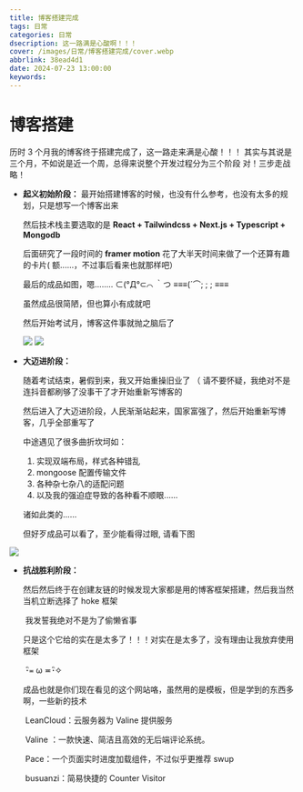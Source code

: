 ```yaml
---
title: 博客搭建完成
tags: 日常
categories: 日常
dsecription: 这一路满是心酸啊！！！
cover: /images/日常/博客搭建完成/cover.webp
abbrlink: 38ead4d1
date: 2024-07-23 13:00:00
keywords:
---
```


# 博客搭建

历时 3 个月我的博客终于搭建完成了，这一路走来满是心酸！！！
其实与其说是三个月，不如说是近一个周，总得来说整个开发过程分为三个阶段
对！三步走战略！

* **起义初始阶段：**
  最开始搭建博客的时候，也没有什么参考，也没有太多的规划，只是想写一个博客出来

  然后技术栈主要选取的是 **React + Tailwindcss + Next.js + Typescript + Mongodb**

  后面研究了一段时间的 **framer motion** 花了大半天时间来做了一个还算有趣的卡片( 额......，不过事后看来也就那样吧）

  最后的成品如图，嗯........ ⊂(°Д°⊂⌒ ｀つ ≡≡≡(´⌒; ; ; ≡≡≡

  虽然成品很简陋，但也算小有成就吧

  然后开始考试月，博客这件事就抛之脑后了

  ![](/images/日常/博客搭建完成/1.webp)
  ![](/images/日常/博客搭建完成/2.webp)

* **大迈进阶段：**

  随着考试结束，暑假到来，我又开始重操旧业了 （ 请不要怀疑，我绝对不是连抖音都刷够了没事干了才开始重新写博客的

  然后进入了大迈进阶段，人民渐渐站起来，国家富强了，然后开始重新写博客，几乎全部重写了

  中途遇见了很多曲折坎坷如：

  1. 实现双端布局，样式各种错乱
  2. mongoose 配置传输文件
  3. 各种杂七杂八的适配问题
  4. 以及我的强迫症导致的各种看不顺眼......

  诸如此类的......

  但好歹成品可以看了，至少能看得过眼, 请看下图

![](/images/日常/博客搭建完成/3.webp)

* **抗战胜利阶段：**

  然后然后终于在创建友链的时候发现大家都是用的博客框架搭建，然后我当然当机立断选择了 hoke 框架

  ​ 我发誓我绝对不是为了偷懒省事

  ​ 只是这个它给的实在是太多了！！！对实在是太多了，没有理由让我放弃使用框架

  ​ ･ิ≖ ω ≖･ิ✧

  ​ 成品也就是你们现在看见的这个网站咯，虽然用的是模板，但是学到的东西多啊，一些新的技术

  ​ LeanCloud：云服务器为 Valine 提供服务

  ​ Valine ：一款快速、简洁且高效的无后端评论系统。

  ​ Pace：一个页面实时进度加载组件，不过似乎更推荐 swup

  ​ busuanzi：简易快捷的 Counter Visitor

